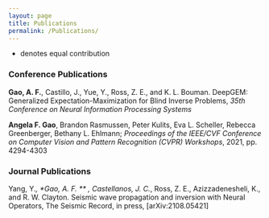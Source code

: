 ```yaml
---
layout: page
title: Publications
permalink: /Publications/
---
```


<style>
img {
  display: block;
  margin-left: auto;
  margin-right: auto;
}
</style>

<style>
embed{
  display: block;
  margin-left: auto;
  margin-right: auto;
}
</style>

* denotes equal contribution

### Conference Publications

**Gao, A. F.**, Castillo, J., Yue, Y., Ross, Z. E., and K. L. Bouman. DeepGEM: Generalized Expectation-Maximization for Blind Inverse Problems, *35th Conference on Neural Information Processing Systems*

**Angela F. Gao**, Brandon Rasmussen, Peter Kulits, Eva L. Scheller, Rebecca Greenberger, Bethany L. Ehlmann; *Proceedings of the IEEE/CVF Conference on Computer Vision and Pattern Recognition (CVPR) Workshops*, 2021, pp. 4294-4303

### Journal Publications
Yang, Y.*, **Gao, A. F.* ** , Castellanos, J. C.*, Ross, Z. E., Azizzadenesheli, K., and R. W. Clayton. Seismic wave propagation and inversion with Neural Operators, The Seismic Record, in press, [arXiv:2108.05421]


